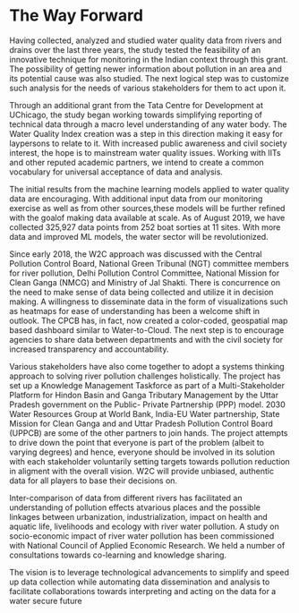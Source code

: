 # The Way Forward

Having collected, analyzed and studied water quality data from rivers and drains over the last three years, the study tested the feasibility of an innovative technique for monitoring in the Indian context through this grant. The possibility of getting newer information about pollution in an area and its potential cause was also studied. The next logical step was to customize such analysis for the needs of various stakeholders for them to act upon it.

Through an additional grant from the Tata Centre for Development at UChicago, the study began working towards simplifying reporting of technical data through a macro level understanding of any water body. The Water Quality Index creation was a step in this direction making it easy for laypersons to relate to it. With increased public awareness and civil society interest, the hope is to mainstream water quality issues. Working with IITs and other reputed academic partners, we intend to create a common vocabulary for universal acceptance of data and analysis.

The initial results from the machine learning models applied to water quality data are encouraging. With additional input data from our monitoring exercise as well as from other sources,these models will be further refined with the goalof making data available at scale. As of August 2019, we have collected 325,927 data points from 252 boat sorties at 11 sites. With more data and improved ML models, the water sector will be revolutionized.

Since early 2018, the W2C approach was discussed with the Central Pollution Control Board, National Green Tribunal \(NGT\) committee members for river pollution, Delhi Pollution Control Committee, National Mission for Clean Ganga \(NMCG\) and Ministry of Jal Shakti. There is concurrence on the need to make sense of data being collected and utilize it in decision making. A willingness to disseminate data in the form of visualizations such as heatmaps for ease of understanding has been a welcome shift in outlook. The CPCB has, in fact, now created a color-coded, geospatial map based dashboard similar to Water-to-Cloud. The next step is to encourage agencies to share data between departments and with the civil society for increased transparency and accountability.

Various stakeholders have also come together to adopt a systems thinking approach to solving river pollution challenges holistically. The project has set up a Knowledge Management Taskforce as part of a Multi-Stakeholder Platform for Hindon Basin and Ganga Tributary Management by the Uttar Pradesh government on the Public- Private Partnership \(PPP\) model. 2030 Water Resources Group at World Bank, India-EU Water partnership, State Mission for Clean Ganga and and Uttar Pradesh Pollution Control Board \(UPPCB\) are some of the other partners to join hands. The project attempts to drive down the point that everyone is part of the problem \(albeit to varying degrees\) and hence, everyone should be involved in its solution with each stakeholder voluntarily setting targets towards pollution reduction in aligment with the overall vision. W2C will provide unbiased, authentic data for all players to base their decisions on.

Inter-comparison of data from different rivers has facilitated an understanding of pollution effects atvarious places and the possible linkages between urbanization, industrialization, impact on health and aquatic life, livelihoods and ecology with river water pollution. A study on socio-economic impact of river water pollution has been commissioned with National Council of Applied Economic Research. We held a number of consultations towards co-learning and knowledge sharing.

The vision is to leverage technological advancements to simplify and speed up data collection while automating data dissemination and analysis to facilitate collaborations towards interpreting and acting on the data for a water secure future

